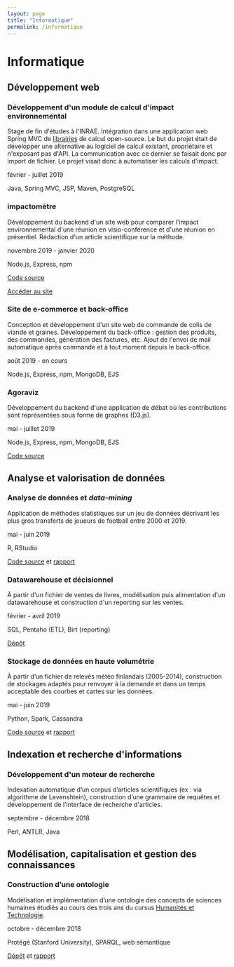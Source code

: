 ```yaml
---
layout: page
title: "Informatique"
permalink: /informatique
---
```


# Informatique

## Développement web
### Développement d'un module de calcul d'impact environnemental
Stage de fin d'études à l'INRAE. Intégration dans une application web Spring MVC de [librairies](https://github.com/GreenDelta/olca-modules) de calcul open-source. Le but du projet était de développer une alternative au logiciel de calcul existant, propriétaire et n'exposant pas d'API. La communication avec ce dernier se faisait donc par import de fichier. Le projet visait donc à automatiser les calculs d'impact.

février - juillet 2019

Java, Spring MVC, JSP, Maven, PostgreSQL

### impactomètre
Développement du backend d'un site web pour comparer l'impact environnemental d'une réunion en visio-conférence et d'une réunion en présentiel. Rédaction d'un article scientifique sur la méthode.

novembre 2019 - janvier 2020

Node.js, Express, npm

[Code source](https://gitlab.utc.fr/tx-techno-num/impactometre)

[Accéder au site](https://impactometre.fr)

### Site de e-commerce et back-office
Conception et développement d'un site web de commande de colis de viande et graines. Développement du back-office : gestion des produits, des commandes, génération des factures, etc. Ajout de l'envoi de mail automatique après commande et à tout moment depuis le back-office.

août 2019 - en cours

Node.js, Express, npm, MongoDB, EJS

### Agoraviz
Développement du backend d'une application de débat où les contributions sont représentées sous forme de graphes (D3.js).

mai - juillet 2019

Node.js, Express, npm, MongoDB, EJS

[Code source](https://github.com/clementbrizard/agoraviz)

## Analyse et valorisation de données
### Analyse de données et *data-mining*
Application de méthodes statistiques sur un jeu de données décrivant les plus gros transferts de joueurs de football entre 2000 et 2019.

mai - juin 2019

R, RStudio

[Code source](https://github.com/clementbrizard/football-transfers) et [rapport](./assets/rapport_sy09.pdf)

### Datawarehouse et décisionnel
À partir d'un fichier de ventes de livres, modélisation puis alimentation d'un datawarehouse et construction d'un reporting sur les ventes.

février - avril 2019

SQL, Pentaho (ETL), Birt (reporting)

[Dépôt](https://github.com/clementbrizard/book-sells-datawarehouse) 

### Stockage de données en haute volumétrie
À partir d’un fichier de relevés météo finlandais (2005-2014), construction de stockages adaptés pour renvoyer à la demande et dans un temps acceptable des courbes et cartes sur les données.

mai - juin 2019

Python, Spark, Cassandra

[Code source](https://github.com/clementbrizard/mapping-finland-weather) et [rapport](./assets/rapport_nf26.pdf)

## Indexation et recherche d'informations
### Développement d'un moteur de recherche
Indexation automatique d’un corpus d’articles scientifiques (ex : via algorithme de Levenshtein), construction d’une grammaire de requêtes et développement de l’interface de recherche d'articles.

septembre - décembre 2018

Perl, ANTLR, Java

## Modélisation, capitalisation et gestion des connaissances
### Construction d’une ontologie
Modélisation et implémentation d’une ontologie des concepts de sciences humaines étudiés au cours des trois ans du cursus [Humanités et Technologie](https://www.utc.fr/formations/diplome-dingenieur/cursus-humanites-et-technologie-hutech.html).

octobre - décembre 2018

Protégé (Stanford University), SPARQL, web sémantique

[Dépôt](https://github.com/clementbrizard/ontology-hutech) et [rapport](./assets/rapport_ia03.pdf)
